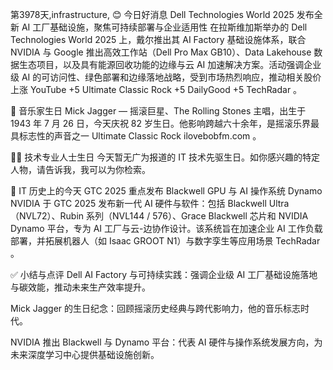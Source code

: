 第3978天,infrastructure, 😊 今日好消息
Dell Technologies World 2025 发布全新 AI 工厂基础设施，聚焦可持续部署与企业适用性
在拉斯维加斯举办的 Dell Technologies World 2025 上，戴尔推出其 AI Factory 基础设施体系，联合 NVIDIA 与 Google 推出高效工作站（Dell Pro Max GB10）、Data Lakehouse 数据生态项目，以及具有能源回收功能的边缘与云 AI 加速解决方案。活动强调企业级 AI 的可访问性、绿色部署和边缘落地战略，受到市场热烈响应，推动相关股价上涨 
YouTube
+5
Ultimate Classic Rock
+5
DailyGood
+5
TechRadar
。

🎵 音乐家生日
Mick Jagger — 摇滚巨星、The Rolling Stones 主唱，出生于 1943 年 7 月 26 日，今天庆祝 82 岁生日。他影响跨越六十余年，是摇滚乐界最具标志性的声音之一 
Ultimate Classic Rock
ilovebobfm.com
。

👨‍💻 技术专业人士生日
今天暂无广为报道的 IT 技术先驱生日。如你感兴趣的特定人物，请告诉我，我可以为你检索。

📜 IT 历史上的今天
GTC 2025 重点发布 Blackwell GPU 与 AI 操作系统 Dynamo
NVIDIA 于 GTC 2025 发布新一代 AI 硬件与软件：包括 Blackwell Ultra（NVL72）、Rubin 系列（NVL144 / 576）、Grace Blackwell 芯片和 NVIDIA Dynamo 平台，专为 AI 工厂与云-边协作设计。该系统旨在加速企业 AI 工作负载部署，并拓展机器人（如 Isaac GROOT N1）与数字孪生等应用场景 
TechRadar
。

✅ 小结与点评
Dell AI Factory 与可持续实践：强调企业级 AI 工厂基础设施落地与碳效能，推动未来生产效率提升。

Mick Jagger 的生日纪念：回顾摇滚历史经典与跨代影响力，他的音乐标志时代。

NVIDIA 推出 Blackwell 与 Dynamo 平台：代表 AI 硬件与操作系统发展方向，为未来深度学习中心提供基础设施创新。